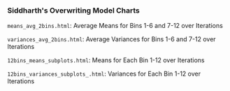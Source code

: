 ### Siddharth's Overwriting Model Charts

`means_avg_2bins.html`: Average Means for Bins 1-6 and 7-12 over Iterations

`variances_avg_2bins.html`: Average Variances for Bins 1-6 and 7-12 over Iterations

`12bins_means_subplots.html`: Means for Each Bin 1-12 over Iterations

`12bins_variances_subplots_.html`: Variances for Each Bin 1-12 over Iterations
